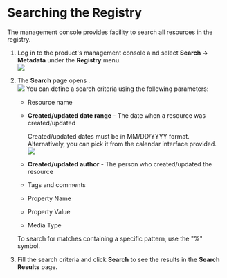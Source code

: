 # Searching the Registry

The management console provides facility to search all resources in the
registry.

1.  Log in to the product's management console a nd select **Search -\>
    Metadata** under the **Registry** menu.  
    ![](attachments/53125538/53287682.png)
2.  The **Search** page opens .  
    ![](attachments/53125538/53287681.png) You can define a search
    criteria using the following parameters:
    -   Resource name
    -   **Created/updated date range** - The date when a resource was
        created/updated

        Created/updated dates must be in MM/DD/YYYY format.
        Alternatively, you can pick it from the calendar interface
        provided.  
        ![](attachments/53125538/53287680.png)

    -   **Created/updated author** - The person who created/updated the
        resource
    -   Tags and comments
    -   Property Name
    -   Property Value
    -   Media Type  

    To search for matches containing a specific pattern, use the "%"
    symbol.

3.  Fill the search criteria and click **Search** to see the results in
    the **Search Results** page.
